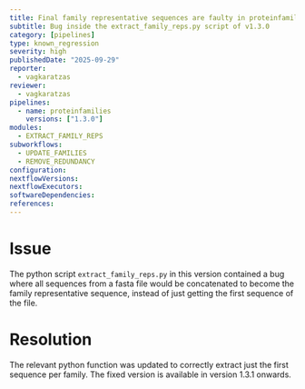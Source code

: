 ```yaml
---
title: Final family representative sequences are faulty in proteinfamilies pipeline 1.3.0
subtitle: Bug inside the extract_family_reps.py script of v1.3.0
category: [pipelines]
type: known_regression
severity: high
publishedDate: "2025-09-29"
reporter:
  - vagkaratzas
reviewer:
  - vagkaratzas
pipelines:
  - name: proteinfamilies
    versions: ["1.3.0"]
modules:
  - EXTRACT_FAMILY_REPS
subworkflows:
  - UPDATE_FAMILIES
  - REMOVE_REDUNDANCY
configuration:
nextflowVersions:
nextflowExecutors:
softwareDependencies:
references:
---
```


# Issue

The python script `extract_family_reps.py` in this version contained a bug where all sequences from a fasta file would be concatenated to become the family representative sequence, instead of just getting the first sequence of the file.

# Resolution

The relevant python function was updated to correctly extract just the first sequence per family.
The fixed version is available in version 1.3.1 onwards.
